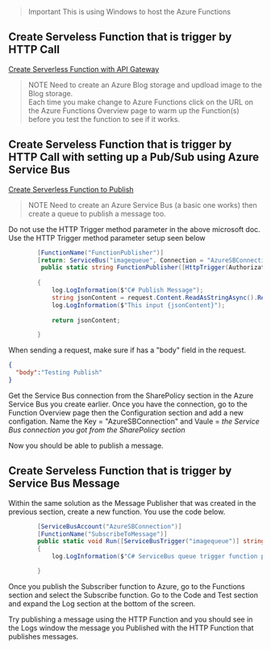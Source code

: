 
>Important
>This is using Windows to host the Azure Functions

## Create Serveless Function that is trigger by HTTP Call

[Create Serverless Function with API Gateway](http://jamesgriff.in/index.php/2018/03/04/creating-serverless-api-azure-functions-monetising-api-management/)

>NOTE
>Need to create an Azure Blog storage and updload image to the Blog storage.  
>Each time you make change to Azure Functions click on the URL on the Azure Functions Overview page to warm up the Function(s) before you test the function to see if it works.

## Create Serveless Function that is trigger by HTTP Call with setting up a Pub/Sub using Azure Service Bus

[Create Serverless Function to Publish](https://docs.microsoft.com/en-us/azure/azure-functions/functions-bindings-service-bus-output?tabs=csharp)

>NOTE
>Need to create an Azure Service Bus (a basic one works) then create a queue to publish a message too.  

Do not use the HTTP Trigger method parameter in the above microsoft doc. Use the HTTP Trigger method parameter setup seen below

```C#
        [FunctionName("FunctionPublisher")]
        [return: ServiceBus("imagequeue", Connection = "AzureSBConnection")]
         public static string FunctionPublisher([HttpTrigger(AuthorizationLevel.Function, "post", Route = "{Publish}")] HttpRequestMessage request, ILogger log)
       
        {
            log.LogInformation($"C# Publish Message");
            string jsonContent = request.Content.ReadAsStringAsync().Result;
            log.LogInformation($"This input {jsonContent}");
            
            return jsonContent;

        }
```
When sending a request, make sure if has a "body" field in the request.

```json
{
  "body":"Testing Publish"
}
```

Get the Service Bus connection from the SharePolicy section in the Azure Service Bus you create earlier. Once you have the connection, go to the Function Overview page 
then the Configuration section and add a new configation. Name the Key = "AzureSBConnection" and Vaule = *the Service Bus connection you got from the SharePolicy section*

Now you should be able to publish a message.

## Create Serveless Function that is trigger by Service Bus Message

Within the same solution as the Message Publisher that was created in the previous section, create a new function. You use the code below.

```C#
        [ServiceBusAccount("AzureSBConnection")]
        [FunctionName("SubscribeToMessage")]
        public static void Run([ServiceBusTrigger("imagequeue")] string myQueueItem, ILogger log)
        {
            log.LogInformation($"C# ServiceBus queue trigger function processed message: {myQueueItem}");

        }
```

Once you publish the Subscriber function to Azure, go to the Functions section and select the Subscribe function. Go to the Code and Test section and 
expand the Log section at the bottom of the screen. 

Try publishing a message using the HTTP Function and you should see in the Logs window the message you Published with the HTTP Function that publishes messages.

